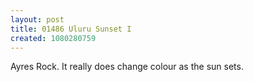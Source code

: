 ```yaml
---
layout: post
title: 01486 Uluru Sunset I
created: 1080280759
---
```

Ayres Rock.  It really does change colour as the sun sets.
